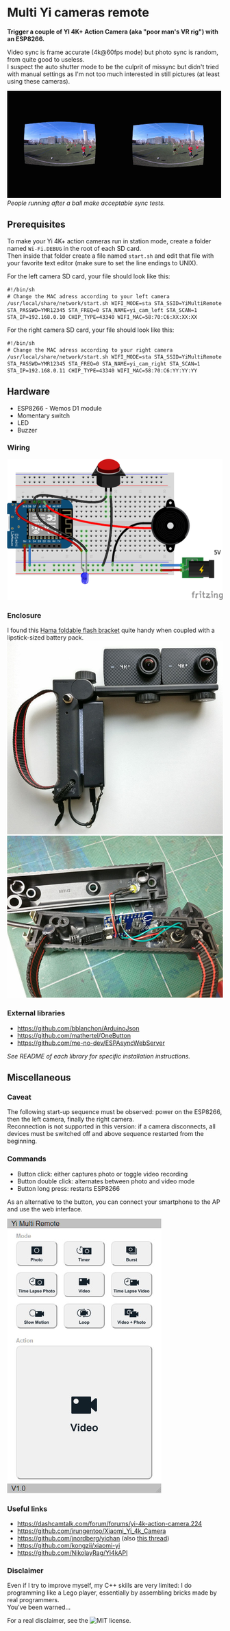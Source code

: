 # Multi Yi cameras remote

**Trigger a couple of YI 4K+ Action Camera (aka "poor man's VR rig") with an ESP8266.**

Video sync is frame accurate (4k@60fps mode) but photo sync is random, from quite good to useless.\
I suspect the auto shutter mode to be the culprit of missync but didn't tried with manual settings
as I'm not too much interested in still pictures (at least using these cameras).

![Anim](./doc/anim.gif)\
*People running after a ball make acceptable sync tests.*

## Prerequisites

To make your Yi 4K+ action cameras run in station mode, create a folder named `Wi-Fi.DEBUG` in
the root of each SD card.\
Then inside that folder create a file named `start.sh` and edit that file with your favorite text
editor (make sure to set the line endings to UNIX).

For the left camera SD card, your file should look like this:
````
#!/bin/sh
# Change the MAC adress according to your left camera
/usr/local/share/network/start.sh WIFI_MODE=sta STA_SSID=YiMultiRemote STA_PASSWD=YMR12345 STA_FREQ=0 STA_NAME=yi_cam_left STA_SCAN=1 STA_IP=192.168.0.10 CHIP_TYPE=43340 WIFI_MAC=58:70:C6:XX:XX:XX
````

For the right camera SD card, your file should look like this:
````
#!/bin/sh
# Change the MAC adress according to your right camera
/usr/local/share/network/start.sh WIFI_MODE=sta STA_SSID=YiMultiRemote STA_PASSWD=YMR12345 STA_FREQ=0 STA_NAME=yi_cam_right STA_SCAN=1 STA_IP=192.168.0.11 CHIP_TYPE=43340 WIFI_MAC=58:70:C6:YY:YY:YY
````

## Hardware
- ESP8266 - Wemos D1 module
- Momentary switch
- LED
- Buzzer

### Wiring
![Wiring](./doc/wiring.png)

### Enclosure
I found this [Hama foldable flash bracket](https://www.hama.com/00006831) quite handy
when coupled with a lipstick-sized battery pack.\
![Enclosure](./doc/enclosure.jpg)
![Enclosure details](./doc/enclosure_details.jpg)

### External libraries
- https://github.com/bblanchon/ArduinoJson
- https://github.com/mathertel/OneButton
- https://github.com/me-no-dev/ESPAsyncWebServer

*See README of each library for specific installation instructions.*

## Miscellaneous

### Caveat
The following start-up sequence must be observed: power on the ESP8266, then the left camera,
finally the right camera.\
Reconnection is not supported in this version: if a camera disconnects, all devices must
be switched off and above sequence restarted from the beginning.

### Commands
- Button click: either captures photo or toggle video recording
- Button double click: alternates between photo and video mode
- Button long press: restarts ESP8266

As an alternative to the button, you can connect your smartphone to the AP and use the web interface.

![Web ui](./doc/webui.jpg)


### Useful links
- https://dashcamtalk.com/forum/forums/yi-4k-action-camera.224
- https://github.com/irungentoo/Xiaomi_Yi_4k_Camera
- https://github.com/jnordberg/yichan (also [this thread](https://github.com/jnordberg/yichan/issues/1))
- https://github.com/kongzii/xiaomi-yi
- https://github.com/NikolayRag/Yi4kAPI 

### Disclaimer
Even if I try to improve myself, my C++ skills are very limited: I do programming like a Lego player,
essentially by assembling bricks made by real programmers.\
You've been warned...

For a real disclaimer, see the ![MIT license](https://github.com/CosmicMac/YiMultiRemote/blob/master/LICENSE).
